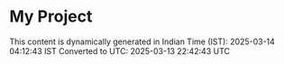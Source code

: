 # My Project

This content is dynamically generated in Indian Time (IST): 2025-03-14 04:12:43 IST
Converted to UTC: 2025-03-13 22:42:43 UTC

